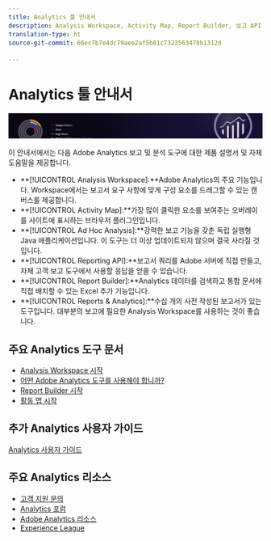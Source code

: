 ```yaml
---
title: Analytics 툴 안내서
description: Analysis Workspace, Activity Map, Report Builder, 보고 API 및 Reports & Analytics(이전 Omniture Analytics 제품)에 대한 제품 설명서 및 자체 도움말.
translation-type: ht
source-git-commit: 66ec7b7e4dc79aee2af5b81c7323563478b1312d

---
```



# Analytics 툴 안내서

![배너](../../assets/doc_banner_analyze.png)

이 안내서에서는 다음 Adobe Analytics 보고 및 분석 도구에 대한 제품 설명서 및 자체 도움말을 제공합니다.

* **[!UICONTROL Analysis Workspace]:**Adobe Analytics의 주요 기능입니다. Workspace에서는 보고서 요구 사항에 맞게 구성 요소를 드래그할 수 있는 캔버스를 제공합니다.
* **[!UICONTROL Activity Map]:**가장 많이 클릭한 요소를 보여주는 오버레이를 사이트에 표시하는 브라우저 플러그인입니다.
* **[!UICONTROL Ad Hoc Analysis]:**강력한 보고 기능을 갖춘 독립 실행형 Java 애플리케이션입니다. 이 도구는 더 이상 업데이트되지 않으며 결국 사라질 것입니다.
* **[!UICONTROL Reporting API]:**보고서 쿼리를 Adobe 서버에 직접 만들고, 자체 고객 보고 도구에서 사용할 응답을 얻을 수 있습니다.
* **[!UICONTROL Report Builder]:**Analytics 데이터를 검색하고 통합 문서에 직접 배치할 수 있는 Excel 추가 기능입니다.
* **[!UICONTROL Reports & Analytics]:**수십 개의 사전 작성된 보고서가 있는 도구입니다. 대부분의 보고에 필요한 Analysis Workspace를 사용하는 것이 좋습니다.

## 주요 Analytics 도구 문서

* [Analysis Workspace 시작](analysis-workspace/home.md)
* [어떤 Adobe Analytics 도구를 사용해야 합니까?](/help/admin/c-analytics-product-comparison/which-analytics-tool.md)
* [Report Builder 시작](report-builder/home.md)
* [활동 맵 시작](activity-map/activity-map.md)

## 추가 Analytics 사용자 가이드

[Analytics 사용자 가이드](/help/landing/home.md)

## 주요 Analytics 리소스

* [고객 지원 문의](https://helpx.adobe.com/kr/contact/enterprise-support.ec.html)
* [Analytics 포럼](https://forums.adobe.com/community/experience-cloud/analytics-cloud/analytics)
* [Adobe Analytics 리소스](https://forums.adobe.com/message/10660755)
* [Experience League](https://landing.adobe.com/experience-league/)
